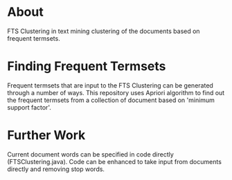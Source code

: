 # About
FTS Clustering in text mining clustering of the documents based on frequent termsets. 

# Finding Frequent Termsets
Frequent termsets that are input to the FTS Clustering can be generated through a number of ways. This repository uses Apriori algorithm to find out the frequent termsets from a collection of document based on 'minimum support factor'.

# Further Work
Current document words can be specified in code directly (FTSClustering.java). Code can be enhanced to take input from documents directly and removing stop words.
